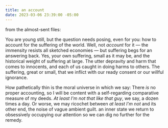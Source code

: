 ```yaml
---
title: an account
date: 2023-03-06 23:39:00 -05:00
---
```


from the almost-sent files:

You are young still, but the question needs posing, even for you: how to account for the suffering of the world. Well, not *account* for it — the immensity resists all sketched economies — but suffering begs for an answering back. Yes, your own suffering, small as it may be, and the historical weight of suffering at large. The utter depravity and harm that comes to innocents, and each of us caught in doing harms to others. The suffering, great or small, that we inflict with our ready consent or our willful ignorance.

How pathetically thin is the moral universe in which we say: There *is* no proper accounting, so I will be content with a self-regarding comparative measure of my deeds. *At least I'm not that like that guy*, we say, a dozen times a day. Or worse, we may ricochet between *at least I'm not* and its other end, the noise of vague ambient guilt.  an inner state we return to  obsessively occupying our attention so we can dig no further for the remedy.

